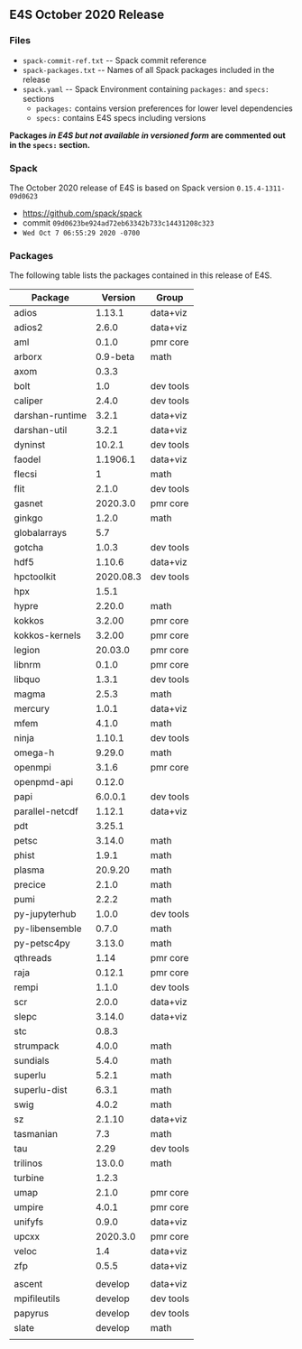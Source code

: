 ## E4S October 2020 Release

### Files

* `spack-commit-ref.txt` -- Spack commit reference
* `spack-packages.txt` -- Names of all Spack packages included in the release
* `spack.yaml` -- Spack Environment containing `packages:` and `specs:` sections
  - `packages:` contains version preferences for lower level dependencies
  - `specs:` contains E4S specs including versions
  
**Packages *in E4S but not available in versioned form* are commented out in the `specs:` section.**

### Spack

The October 2020 release of E4S is based on Spack version `0.15.4-1311-09d0623`
* https://github.com/spack/spack
* commit `09d0623be924ad72eb63342b733c14431208c323`
* `Wed Oct 7 06:55:29 2020 -0700`

### Packages

The following table lists the packages contained in this release of E4S.

| Package         | Version   | Group     |
|-----------------|-----------|-----------|
| adios           | 1.13.1    | data+viz  |
| adios2          | 2.6.0     | data+viz  |
| aml             | 0.1.0     | pmr core  |
| arborx          | 0.9-beta  | math      |
| axom            | 0.3.3     |           |
| bolt            | 1.0       | dev tools |
| caliper         | 2.4.0     | dev tools |
| darshan-runtime | 3.2.1     | data+viz  |
| darshan-util    | 3.2.1     | data+viz  |
| dyninst         | 10.2.1    | dev tools |
| faodel          | 1.1906.1  | data+viz  |
| flecsi          | 1         | math      |
| flit            | 2.1.0     | dev tools |
| gasnet          | 2020.3.0  | pmr core  |
| ginkgo          | 1.2.0     | math      |
| globalarrays    | 5.7       |           |
| gotcha          | 1.0.3     | dev tools |
| hdf5            | 1.10.6    | data+viz  |
| hpctoolkit      | 2020.08.3 | dev tools |
| hpx             | 1.5.1     |           |
| hypre           | 2.20.0    | math      |
| kokkos          | 3.2.00    | pmr core  |
| kokkos-kernels  | 3.2.00    | pmr core  |
| legion          | 20.03.0   | pmr core  |
| libnrm          | 0.1.0     | pmr core  |
| libquo          | 1.3.1     | dev tools |
| magma           | 2.5.3     | math      |
| mercury         | 1.0.1     | data+viz  |
| mfem            | 4.1.0     | math      |
| ninja           | 1.10.1    | dev tools |
| omega-h         | 9.29.0    | math      |
| openmpi         | 3.1.6     | pmr core  |
| openpmd-api     | 0.12.0    |           |
| papi            | 6.0.0.1   | dev tools |
| parallel-netcdf | 1.12.1    | data+viz  |
| pdt             | 3.25.1    |           |
| petsc           | 3.14.0    | math      |
| phist           | 1.9.1     | math      |
| plasma          | 20.9.20   | math      |
| precice         | 2.1.0     | math      |
| pumi            | 2.2.2     | math      |
| py-jupyterhub   | 1.0.0     | dev tools |
| py-libensemble  | 0.7.0     | math      |
| py-petsc4py     | 3.13.0    | math      |
| qthreads        | 1.14      | pmr core  |
| raja            | 0.12.1    | pmr core  |
| rempi           | 1.1.0     | dev tools |
| scr             | 2.0.0     | data+viz  |
| slepc           | 3.14.0    | data+viz  |
| stc             | 0.8.3     |           |
| strumpack       | 4.0.0     | math      |
| sundials        | 5.4.0     | math      |
| superlu         | 5.2.1     | math      |
| superlu-dist    | 6.3.1     | math      |
| swig            | 4.0.2     | math      |
| sz              | 2.1.10    | data+viz  |
| tasmanian       | 7.3       | math      |
| tau             | 2.29      | dev tools |
| trilinos        | 13.0.0    | math      |
| turbine         | 1.2.3     |           |
| umap            | 2.1.0     | pmr core  |
| umpire          | 4.0.1     | pmr core  |
| unifyfs         | 0.9.0     | data+viz  |
| upcxx           | 2020.3.0  | pmr core  |
| veloc           | 1.4       | data+viz  |
| zfp             | 0.5.5     | data+viz  |
|                 |           |           |
| ascent          | develop   | data+viz  |
| mpifileutils    | develop   | dev tools |
| papyrus         | develop   | dev tools |
| slate           | develop   | math      |
|                 |           |           |
